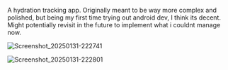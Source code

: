 A hydration tracking app. Originally meant to be way more complex and polished, but being my first time trying out android dev, I think its decent. Might potentially revisit in the future to implement what i couldnt manage now.

![Screenshot_20250131-222741](https://github.com/user-attachments/assets/3f5231a3-c507-4946-a160-42f94630e232)

![Screenshot_20250131-222801](https://github.com/user-attachments/assets/7dab614d-d004-4067-b47f-b2d2959ac736)
